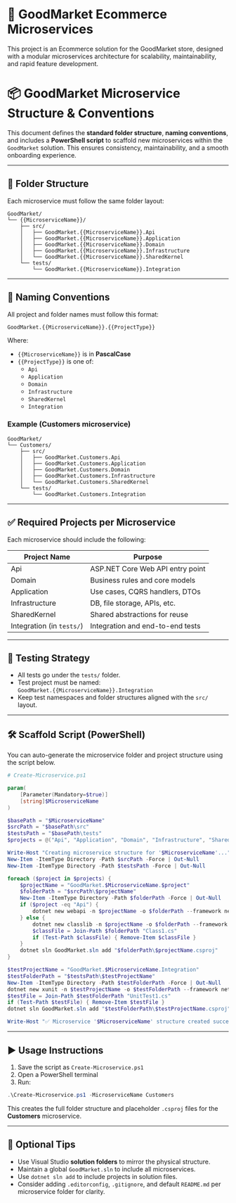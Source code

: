 # 🛒 GoodMarket Ecommerce Microservices

This project is an Ecommerce solution for the GoodMarket store, designed with a modular microservices architecture for scalability, maintainability, and rapid feature development.

# 📦 GoodMarket Microservice Structure & Conventions

This document defines the **standard folder structure**, **naming conventions**, and includes a **PowerShell script** to scaffold new microservices within the `GoodMarket` solution. This ensures consistency, maintainability, and a smooth onboarding experience.

---

## 🔧 Folder Structure

Each microservice must follow the same folder layout:

```
GoodMarket/
└── {{MicroserviceName}}/
    ├── src/
    │   ├── GoodMarket.{{MicroserviceName}}.Api
    │   ├── GoodMarket.{{MicroserviceName}}.Application
    │   ├── GoodMarket.{{MicroserviceName}}.Domain
    │   ├── GoodMarket.{{MicroserviceName}}.Infrastructure
    │   └── GoodMarket.{{MicroserviceName}}.SharedKernel
    └── tests/
        └── GoodMarket.{{MicroserviceName}}.Integration
```

---

## 📛 Naming Conventions

All project and folder names must follow this format:

```
GoodMarket.{{MicroserviceName}}.{{ProjectType}}
```

Where:
- `{{MicroserviceName}}` is in **PascalCase**
- `{{ProjectType}}` is one of:
  - `Api`
  - `Application`
  - `Domain`
  - `Infrastructure`
  - `SharedKernel`
  - `Integration`

### Example (Customers microservice)

```
GoodMarket/
└── Customers/
    ├── src/
    │   ├── GoodMarket.Customers.Api
    │   ├── GoodMarket.Customers.Application
    │   ├── GoodMarket.Customers.Domain
    │   ├── GoodMarket.Customers.Infrastructure
    │   └── GoodMarket.Customers.SharedKernel
    └── tests/
        └── GoodMarket.Customers.Integration
```

---

## ✅ Required Projects per Microservice

Each microservice should include the following:

| Project Name                       | Purpose                                 |
|------------------------------------|------------------------------------------|
| Api                                | ASP.NET Core Web API entry point         |
| Domain                             | Business rules and core models           |
| Application                        | Use cases, CQRS handlers, DTOs           |
| Infrastructure                     | DB, file storage, APIs, etc.             |
| SharedKernel                       | Shared abstractions for reuse            |
| Integration (in `tests/`)          | Integration and end-to-end tests         |

---

## 🧪 Testing Strategy

- All tests go under the `tests/` folder.
- Test project must be named:  
  `GoodMarket.{{MicroserviceName}}.Integration`
- Keep test namespaces and folder structures aligned with the `src/` layout.

---

## 🛠️ Scaffold Script (PowerShell)

You can auto-generate the microservice folder and project structure using the script below.

```powershell
# Create-Microservice.ps1

param(
    [Parameter(Mandatory=$true)]
    [string]$MicroserviceName
)

$basePath = "$MicroserviceName"
$srcPath = "$basePath\src"
$testsPath = "$basePath\tests"
$projects = @("Api", "Application", "Domain", "Infrastructure", "SharedKernel")

Write-Host "Creating microservice structure for '$MicroserviceName'..."
New-Item -ItemType Directory -Path $srcPath -Force | Out-Null
New-Item -ItemType Directory -Path $testsPath -Force | Out-Null

foreach ($project in $projects) {
    $projectName = "GoodMarket.$MicroserviceName.$project"
    $folderPath = "$srcPath\$projectName"
    New-Item -ItemType Directory -Path $folderPath -Force | Out-Null
    if ($project -eq "Api") {
        dotnet new webapi -n $projectName -o $folderPath --framework net9.0
    } else {
        dotnet new classlib -n $projectName -o $folderPath --framework net9.0
        $classFile = Join-Path $folderPath "Class1.cs"
        if (Test-Path $classFile) { Remove-Item $classFile }
    }
    dotnet sln GoodMarket.sln add "$folderPath\$projectName.csproj"
}

$testProjectName = "GoodMarket.$MicroserviceName.Integration"
$testFolderPath = "$testsPath\$testProjectName"
New-Item -ItemType Directory -Path $testFolderPath -Force | Out-Null
dotnet new xunit -n $testProjectName -o $testFolderPath --framework net9.0
$testFile = Join-Path $testFolderPath "UnitTest1.cs"
if (Test-Path $testFile) { Remove-Item $testFile }
dotnet sln GoodMarket.sln add "$testFolderPath\$testProjectName.csproj"

Write-Host "✅ Microservice '$MicroserviceName' structure created successfully."
```

---

## ▶️ Usage Instructions

1. Save the script as `Create-Microservice.ps1`
2. Open a PowerShell terminal
3. Run:

```powershell
.\Create-Microservice.ps1 -MicroserviceName Customers
```

This creates the full folder structure and placeholder `.csproj` files for the **Customers** microservice.

---

## 📘 Optional Tips

- Use Visual Studio **solution folders** to mirror the physical structure.
- Maintain a global `GoodMarket.sln` to include all microservices.
- Use `dotnet sln add` to include projects in solution files.
- Consider adding `.editorconfig`, `.gitignore`, and default `README.md` per microservice folder for clarity.
